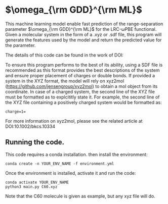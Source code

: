 # $\omega_{\rm GDD}^{\rm ML}$

This machine learning model enable fast prediction of the range-separation parameter $\omega_{\rm GDD}^{\rm ML}$ for the LRC-&omega;PBE functional. Given a molecular system in the form of a .xyz or .sdf file, this program will generate the features used by the model and return the predicted value for the parameter.

The details of this code can be found in the work of DOI:

To ensure this program performs to the best of its ability, using a SDF file is recommended as this format provides the best descriptions of the system and ensure proper placement of charges or double bonds. If provided a system in the XYZ format, the model will rely on xyz2mol (https://github.com/jensengroup/xyz2mol) to obtain a mol object from its coordinate. In case of a charged system, the second line of the XYZ file must be formatted as to explcititly state it. For example, the second line of the XYZ file containing a positively charged system would be formatted as:
```
charge=1=
```
For more information on xyz2mol, please see the related article at DOI:10.1002/bkcs.10334

## Running the code.

This code requires a conda installation. then install the environment:
```
conda create -n YOUR_ENV_NAME -f environment.yml
```

Once the environment is installed, activate it and run the code:
 ```
 conda activate YOUR_ENV_NAME
 python3 main.py C60.xyz
 ```
 
 Note that the C60 molecule is given as example, but any xyz file will do.

